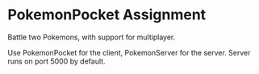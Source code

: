 # PokemonPocket Assignment
Battle two Pokemons, with support for multiplayer.

Use PokemonPocket for the  client, PokemonServer for the server.
Server runs on port 5000 by default.
